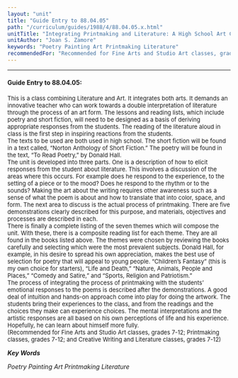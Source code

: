 ```yaml
---
layout: "unit"
title: "Guide Entry to 88.04.05"
path: "/curriculum/guides/1988/4/88.04.05.x.html"
unitTitle: "Integrating Printmaking and Literature: A High School Art Curriculum"
unitAuthor: "Joan S. Zamore"
keywords: "Poetry Painting Art Printmaking Literature"
recommendedFor: "Recommended for Fine Arts and Studio Art classes, grades 7-12; Printmaking classes, grades 7-12; and Creative Writing and Literature classes, grades 7-12"
---
```

<body>
<hr/>
 <h4>
  Guide Entry to 88.04.05:
 </h4>
 <font size="-1">
  <dl>
   <dt>
    This is a class combining Literature and Art. It integrates both arts. It demands an innovative teacher who can work towards a double interpretation of literature through the process of an art form. The lessons and reading lists, which include poetry and short fiction, will need to be designed as a basis of deriving appropriate responses from the students. The reading of the literature aloud in class is the first step in inspiring reactions from the students.
    <dt>
     The texts to be used are both used in high school. The short fiction will be found in a text called, “Norton Anthology of Short Fiction.” The poetry will be found in the text, “To Read Poetry,” by Donald Hall.
     <dt>
      The unit is developed into three parts. One is a description of how to elicit responses from the student about literature. This involves a discussion of the areas where this occurs. For example does he respond to the experience, to the setting of a piece or to the mood? Does he respond to the rhythm or to the sounds? Making the art about the writing requires other awareness such as a sense of what the poem is about and how to translate that into color, space, and form. The next area to discuss is the actual process of printmaking. There are five demonstrations clearly described for this purpose, and materials, objectives and processes are described in each.
      <dt>
       There is finally a complete listing of the seven themes which will compose the unit. With these, there is a composite reading list for each theme. They are all found in the books listed above. The themes were chosen by reviewing the books carefully and selecting which were the most prevalent subjects. Donald Hall, for example, in his desire to spread his own appreciation, makes the best use of selection for poetry that will appeal to young people. “Children’s Fantasy” (this is my own choice for starters), “Life and Death,” “Nature, Animals, People and Places,” “Comedy and Satire,” and “Sports, Religion and Patriotism.”
       <dt>
        The process of integrating the process of printmaking with the students’ emotional responses to the poems is described after the demonstrations. A good deal of intuition and hands-on approach come into play for doing the artwork. The students bring their experiences to the class, and from the readings and the choices they make can experience choices. The mental interpretations and the artistic responses are all based on his own perceptions of life and his experience. Hopefully, he can learn about himself more fully.
        <dt>
         (Recommended for Fine Arts and Studio Art classes, grades 7-12; Printmaking classes, grades 7-12; and Creative Writing and Literature classes, grades 7-12)
        </dt>
       </dt>
      </dt>
     </dt>
    </dt>
   </dt>
  </dl>
 </font>
 <p>
  <b>
   <i>
    Key Words
   </i>
  </b>
  <br/>
 </p>
 <p>
  <i>
   Poetry Painting Art Printmaking Literature
  </i>
 </p>

</body>